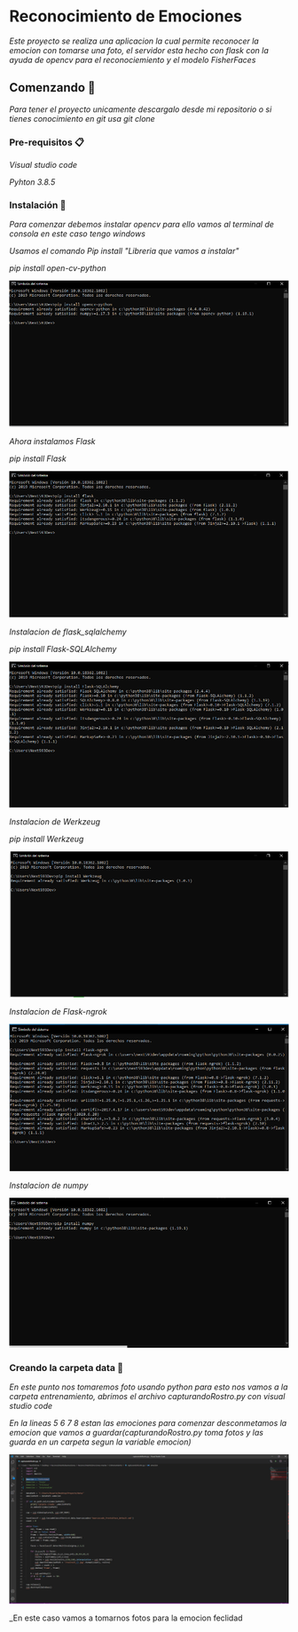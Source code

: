 # Reconocimiento de Emociones
_Este proyecto se realiza una aplicacion la cual permite reconocer la emocion con tomarse una foto, el servidor esta hecho con flask con la ayuda de opencv para el reconociemiento
y el modelo FisherFaces_

## Comenzando 🚀

_Para tener el proyecto unicamente descargalo desde mi repositorio o si tienes conocimiento en git usa git clone_

### Pre-requisitos 📋

_Visual studio code_

_Pyhton 3.8.5_

### Instalación 🔧

_Para comenzar debemos instalar opencv para ello vamos al terminal de consola en este caso tengo windows_

_Usamos el comando Pip install  "Libreria que vamos a instalar"_

_pip install open-cv-python_

![Alt text](https://raw.githubusercontent.com/AngelC01/Imagenes/master/image.png)

_Ahora instalamos Flask_

_pip install Flask_    

![Alt text](https://raw.githubusercontent.com/AngelC01/Imagenes/master/installFlask.PNG)

_Instalacion de flask_sqlalchemy_

_pip install Flask-SQLAlchemy_

![Alt text](https://raw.githubusercontent.com/AngelC01/Imagenes/master/FlaskAchemy.PNG)

_Instalacion de Werkzeug_

_pip install Werkzeug_

![Alt text](https://raw.githubusercontent.com/AngelC01/Imagenes/master/Werkzeug.PNG)

_Instalacion de Flask-ngrok_

![Alt text](https://raw.githubusercontent.com/AngelC01/Imagenes/master/flaskngrok.PNG)

_Instalacion de numpy_

![Alt text](https://raw.githubusercontent.com/AngelC01/Imagenes/master/Numpy.PNG)

### Creando la carpeta data 🔧

_En este punto nos tomaremos foto usando python para esto nos vamos a la carpeta entrenamiento, abrimos el archivo capturandoRostro.py con visual studio code_

_En la lineas 5 6 7 8 estan las emociones para comenzar desconmetamos la emocion que vamos a guardar(capturandoRostro.py toma fotos y las guarda en un carpeta segun la variable emocion)_ 

![Alt text](https://raw.githubusercontent.com/AngelC01/Imagenes/master/EmocionCaptura.PNG)

_En este caso vamos a tomarnos fotos para la emocion feclidad



